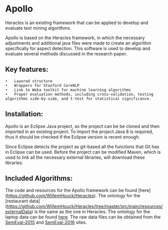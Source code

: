 # Apollo
Heracles is an existing framework that can be applied to develop and evaluate text mining algorithms. 

Apollo is based on the Heracles framework, in which the necessary adjustments and additional java files were made to create an algorithm specifically for aspect detection. This software is used to develop and evaluate several methods discussed in the research paper.

## Key features:

	•	Layered structure
	•	Wrappers for Stanford CoreNLP
	•	Link to Weka toolkit for machine learning algorithms
	•	Proper evaluation methods, including cross-validation, testing algorithms side-by-side, and t-test for statistical significance. 

## Installation:
Apollo is an Eclipse Java project, so the project can be be cloned and then imported in an existing project. To import the project Java 8 is required, thus it should be checked if the Eclipse version is recent enough. 

Since Eclipse detects the project as git-based all the functions that Git has in Eclipse can be used. Before the project can be modified Maven, which is used to link all the necessary external libraries, will download these libraries.

## Included Algorithms:
The code and resources for the Apollo framework can be found [here] (https://github.com/WillemHouck/Heracles). The ontology for the [restaurant data] (https://github.com/WillemHouck/Heracles/tree/master/src/main/resources/externalData) is the same as the one in Heracles. The ontology for the laptop data can be found [here](https://github.com/WillemHouck/Heracles/tree/master/src/main/resources/externalData). The raw data files can be obtained from the [SemEval-2015](http://alt.qcri.org/semeval2015/task12/index.php?id=data-and-tools) and [SemEval-2016](http://alt.qcri.org/semeval2016/task5/index.php?id=data-and-tools) sites.


